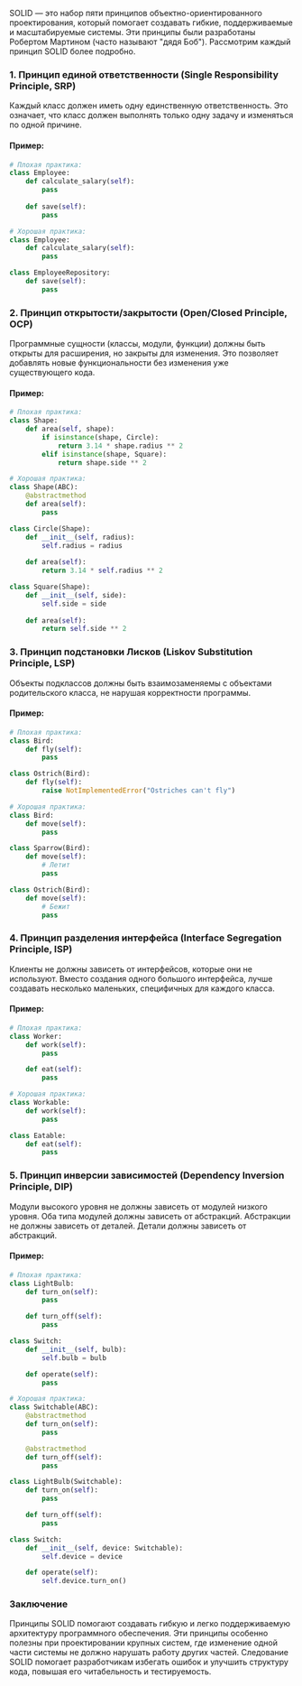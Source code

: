 SOLID — это набор пяти принципов объектно-ориентированного проектирования, который помогает создавать гибкие, поддерживаемые и масштабируемые системы. Эти принципы были разработаны Робертом Мартином (часто называют "дядя Боб"). Рассмотрим каждый принцип SOLID более подробно.

### 1. **Принцип единой ответственности (Single Responsibility Principle, SRP)**

Каждый класс должен иметь одну единственную ответственность. Это означает, что класс должен выполнять только одну задачу и изменяться по одной причине.

#### Пример:
```python
# Плохая практика:
class Employee:
    def calculate_salary(self):
        pass
    
    def save(self):
        pass

# Хорошая практика:
class Employee:
    def calculate_salary(self):
        pass

class EmployeeRepository:
    def save(self):
        pass
````

### 2. **Принцип открытости/закрытости (Open/Closed Principle, OCP)**

Программные сущности (классы, модули, функции) должны быть открыты для расширения, но закрыты для изменения. Это позволяет добавлять новые функциональности без изменения уже существующего кода.

#### Пример:

```python
# Плохая практика:
class Shape:
    def area(self, shape):
        if isinstance(shape, Circle):
            return 3.14 * shape.radius ** 2
        elif isinstance(shape, Square):
            return shape.side ** 2

# Хорошая практика:
class Shape(ABC):
    @abstractmethod
    def area(self):
        pass

class Circle(Shape):
    def __init__(self, radius):
        self.radius = radius
    
    def area(self):
        return 3.14 * self.radius ** 2

class Square(Shape):
    def __init__(self, side):
        self.side = side
    
    def area(self):
        return self.side ** 2
```

### 3. **Принцип подстановки Лисков (Liskov Substitution Principle, LSP)**

Объекты подклассов должны быть взаимозаменяемы с объектами родительского класса, не нарушая корректности программы.

#### Пример:

```python
# Плохая практика:
class Bird:
    def fly(self):
        pass

class Ostrich(Bird):
    def fly(self):
        raise NotImplementedError("Ostriches can't fly")

# Хорошая практика:
class Bird:
    def move(self):
        pass

class Sparrow(Bird):
    def move(self):
        # Летит
        pass

class Ostrich(Bird):
    def move(self):
        # Бежит
        pass
```

### 4. **Принцип разделения интерфейса (Interface Segregation Principle, ISP)**

Клиенты не должны зависеть от интерфейсов, которые они не используют. Вместо создания одного большого интерфейса, лучше создавать несколько маленьких, специфичных для каждого класса.

#### Пример:

```python
# Плохая практика:
class Worker:
    def work(self):
        pass

    def eat(self):
        pass

# Хорошая практика:
class Workable:
    def work(self):
        pass

class Eatable:
    def eat(self):
        pass
```

### 5. **Принцип инверсии зависимостей (Dependency Inversion Principle, DIP)**

Модули высокого уровня не должны зависеть от модулей низкого уровня. Оба типа модулей должны зависеть от абстракций. Абстракции не должны зависеть от деталей. Детали должны зависеть от абстракций.

#### Пример:

```python
# Плохая практика:
class LightBulb:
    def turn_on(self):
        pass

    def turn_off(self):
        pass

class Switch:
    def __init__(self, bulb):
        self.bulb = bulb

    def operate(self):
        pass

# Хорошая практика:
class Switchable(ABC):
    @abstractmethod
    def turn_on(self):
        pass

    @abstractmethod
    def turn_off(self):
        pass

class LightBulb(Switchable):
    def turn_on(self):
        pass

    def turn_off(self):
        pass

class Switch:
    def __init__(self, device: Switchable):
        self.device = device

    def operate(self):
        self.device.turn_on()
```

### Заключение

Принципы SOLID помогают создавать гибкую и легко поддерживаемую архитектуру программного обеспечения. Эти принципы особенно полезны при проектировании крупных систем, где изменение одной части системы не должно нарушать работу других частей. Следование SOLID помогает разработчикам избегать ошибок и улучшить структуру кода, повышая его читабельность и тестируемость.